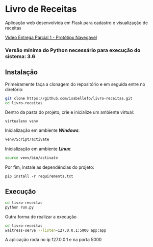# Livro de Receitas

Aplicação web desenvolvida em Flask para cadastro e visualização de receitas

[Vídeo Entrega Parcial 1 - Protótipo Navegável](https://youtu.be/721S-R5WNMc)



### Versão mínima do Python necessário para execução do sistema: **3.6**

## Instalação

Primeiramente faça a clonagem do repositório e em seguida entre no diretório:

```bash
git clone https://github.com/isabellefo/livro-receitas.git
cd livro-receitas
```

Dentro da pasta do projeto, crie e inicialize um ambiente virtual:

```
virtualenv venv
```

Inicialização em ambiente ***Windows***:
```bash
venv/Script/activate
```

Inicialização em ambiente ***Linux***:
```bash
source venv/bin/activate
```

Por fim, instale as dependências do projeto:

```
pip install -r requirements.txt
```

## Execução

```bash
cd livro-receitas
python run.py
```

Outra forma de realizar a execução

```bash
cd livro-receitas
waitress-serve --listen=127.0.0.1:5000 app:app
```

A aplicação roda no ip 127.0.0.1 e na porta 5000
